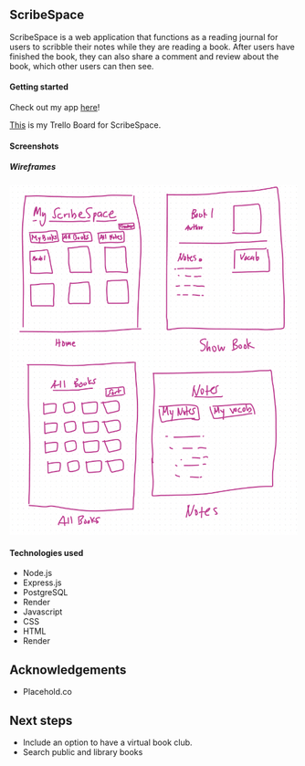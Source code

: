 ## ScribeSpace 
ScribeSpace is a web application that functions as a reading journal for users to scribble their notes while they are reading a book. After users have finished the book, they can also share a comment and review about the book, which other users can then see. 

#### Getting started
Check out my app [here](https://scribespace.onrender.com/)! 

[This](https://trello.com/invite/b/0VX8Lv21/ATTI6ad2deda04a0f2a04b188bd44a367d8a7AACF076/project-2-crud-app-scribespace) is my Trello Board for ScribeSpace. 

#### Screenshots

##### Wireframes 
![Wireframe](/static/wireframes-scribespace-14.5.24.png)

#### Technologies used
- Node.js
- Express.js
- PostgreSQL
- Render 
- Javascript
- CSS
- HTML
- Render

## Acknowledgements
- Placehold.co

## Next steps
- Include an option to have a virtual book club.
- Search public and library books 
